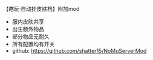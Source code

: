 【瞎玩·自动挂皮肤档】附加mod
- 服内皮肤共享
- 出生额外物品
- 部分物品无耐久
- 所有配置均有开关
- github: https://github.com/shatter15/NoMuServerMod